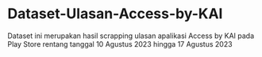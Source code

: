 # Dataset-Ulasan-Access-by-KAI
Dataset ini merupakan hasil scrapping ulasan apalikasi Access by KAI pada Play Store rentang tanggal 10 Agustus 2023 hingga 17 Agustus 2023
